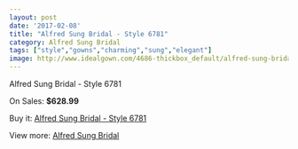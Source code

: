 ```yaml
---
layout: post
date: '2017-02-08'
title: "Alfred Sung Bridal - Style 6781"
category: Alfred Sung Bridal
tags: ["style","gowns","charming","sung","elegant"]
image: http://www.idealgown.com/4686-thickbox_default/alfred-sung-bridal-style-6781.jpg
---
```

Alfred Sung Bridal - Style 6781

On Sales: **$628.99**
<a href="https://www.idealgown.com/en/alfred-sung-bridal/2106-alfred-sung-bridal-style-6781.html"><amp-img layout="responsive" width="600" height="600" src="//www.idealgown.com/4686-thickbox_default/alfred-sung-bridal-style-6781.jpg" alt="Alfred Sung Bridal - Style 6781 0" /></a>
<a href="https://www.idealgown.com/en/alfred-sung-bridal/2106-alfred-sung-bridal-style-6781.html"><amp-img layout="responsive" width="600" height="600" src="//www.idealgown.com/4687-thickbox_default/alfred-sung-bridal-style-6781.jpg" alt="Alfred Sung Bridal - Style 6781 1" /></a>

Buy it: [Alfred Sung Bridal - Style 6781](https://www.idealgown.com/en/alfred-sung-bridal/2106-alfred-sung-bridal-style-6781.html "Alfred Sung Bridal - Style 6781")

View more: [Alfred Sung Bridal](https://www.idealgown.com/en/30-alfred-sung-bridal "Alfred Sung Bridal")